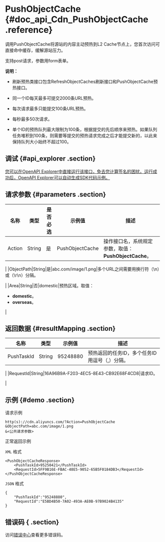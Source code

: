 # PushObjectCache {#doc_api_Cdn_PushObjectCache .reference}

调用PushObjectCache将源站的内容主动预热到L2 Cache节点上，您首次访问可直接命中缓存，缓解源站压力。

支持post请求，参数用form表单。

**说明：** 

 

-   刷新预热类接口包含RefreshObjectCaches刷新接口和PushObjectCache预热接口。

-   同一个ID每天最多可提交2000条URL预热。
-   每次请求最多只能提交100条URL预热。
-   每秒最多50次请求。
-   单个ID的预热队列最大限制为100条，根据提交的先后顺序来预热。如果队列任务堆积到100条，则需要等提交的预热请求完成之后才能提交新的，以此来保持队列大小始终不超过100。

## 调试 {#api_explorer .section}

[您可以在OpenAPI Explorer中直接运行该接口，免去您计算签名的困扰。运行成功后，OpenAPI Explorer可以自动生成SDK代码示例。](https://api.aliyun.com/#product=Cdn&api=PushObjectCache&type=RPC&version=2018-05-10)

## 请求参数 {#parameters .section}

|名称|类型|是否必选|示例值|描述|
|--|--|----|---|--|
|Action|String|是|PushObjectCache|操作接口名，系统规定参数，取值：**PushObjectCache**。

 |
|ObjectPath|String|是|abc.com/image/1.png|多个URL之间需要用换行符（\\n）或（\\r\\n）分隔。

 |
|Area|String|否|domestic|预热区域。取值：

 -   **domestic**。
-   **overseas**。

 |

## 返回数据 {#resultMapping .section}

|名称|类型|示例值|描述|
|--|--|---|--|
|PushTaskId|String|95248880|预热返回的任务ID，多个任务ID用逗号（,）分隔。

 |
|RequestId|String|16A96B9A-F203-4EC5-8E43-CB92E68F4CD8|请求ID。

 |

## 示例 {#demo .section}

请求示例

``` {#request_demo}
http(s)://cdn.aliyuncs.com/?Action=PushObjectCache
&ObjectPath=abc.com/image/1.png
&<公共请求参数>
```

正常返回示例

`XML` 格式

``` {#xml_return_success_demo}
<PushObjectCacheResponse>
    <PushTaskId>95250421</PushTaskId>
    <RequestId>5FF9B16E-FBAC-48E5-9052-65B5F0184DB3</RequestId>
</PushObjectCacheResponse>
```

`JSON` 格式

``` {#json_return_success_demo}
{
	"PushTaskId":"95248880",
	"RequestId":"E5BD4B50-7A02-493A-AE0B-97B9024B4135"
}
```

## 错误码 { .section}

访问[错误中心](https://error-center.aliyun.com/status/product/Cdn)查看更多错误码。

